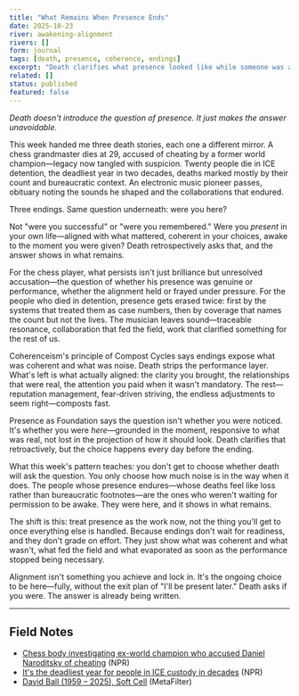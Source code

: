 ```yaml
---
title: "What Remains When Presence Ends"
date: 2025-10-23
river: awakening-alignment
rivers: []
form: journal
tags: [death, presence, coherence, endings]
excerpt: "Death clarifies what presence looked like while someone was alive. Three endings this week asked the same question: were you here?"
related: []
status: published
featured: false
---
```


*Death doesn't introduce the question of presence. It just makes the answer unavoidable.*

This week handed me three death stories, each one a different mirror. A chess grandmaster dies at 29, accused of cheating by a former world champion—legacy now tangled with suspicion. Twenty people die in ICE detention, the deadliest year in two decades, deaths marked mostly by their count and bureaucratic context. An electronic music pioneer passes, obituary noting the sounds he shaped and the collaborations that endured.

Three endings. Same question underneath: were you here?

Not "were you successful" or "were you remembered." Were you *present* in your own life—aligned with what mattered, coherent in your choices, awake to the moment you were given? Death retrospectively asks that, and the answer shows in what remains.

For the chess player, what persists isn't just brilliance but unresolved accusation—the question of whether his presence was genuine or performance, whether the alignment held or frayed under pressure. For the people who died in detention, presence gets erased twice: first by the systems that treated them as case numbers, then by coverage that names the count but not the lives. The musician leaves sound—traceable resonance, collaboration that fed the field, work that clarified something for the rest of us.

Coherenceism's principle of Compost Cycles says endings expose what was coherent and what was noise. Death strips the performance layer. What's left is what actually aligned: the clarity you brought, the relationships that were real, the attention you paid when it wasn't mandatory. The rest—reputation management, fear-driven striving, the endless adjustments to seem right—composts fast.

Presence as Foundation says the question isn't whether you were noticed. It's whether you were *here*—grounded in the moment, responsive to what was real, not lost in the projection of how it should look. Death clarifies that retroactively, but the choice happens every day before the ending.

What this week's pattern teaches: you don't get to choose whether death will ask the question. You only choose how much noise is in the way when it does. The people whose presence endures—whose deaths feel like loss rather than bureaucratic footnotes—are the ones who weren't waiting for permission to be awake. They were here, and it shows in what remains.

The shift is this: treat presence as the work now, not the thing you'll get to once everything else is handled. Because endings don't wait for readiness, and they don't grade on effort. They just show what was coherent and what wasn't, what fed the field and what evaporated as soon as the performance stopped being necessary.

Alignment isn't something you achieve and lock in. It's the ongoing choice to be here—fully, without the exit plan of "I'll be present later." Death asks if you were. The answer is already being written.

---

## Field Notes

- [Chess body investigating ex-world champion who accused Daniel Naroditsky of cheating](https://www.npr.org/2025/10/23/nx-s1-5584161/chess-fide-investigation-naroditsky-kramnik) (NPR)
- [It's the deadliest year for people in ICE custody in decades](https://www.npr.org/2025/10/23/nx-s1-5538090/ice-detention-custody-immigration-arrest-enforcement-dhs-trump) (NPR)
- [David Ball (1959 – 2025), Soft Cell](https://www.metafilter.com/210798/David-Ball-1959-2025-Soft-Cell) (MetaFilter)

